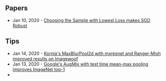 ## Papers
- Jan 10, 2020 - [Choosing the Sample with Lowest Loss makes SGD Robust](https://arxiv.org/abs/2001.03316)


## Tips
- Jan 14, 2020 - [Kornia's MaxBlurPool2d with mxresnet and Ranger-Mish improved results on Imagewoof](https://twitter.com/ducha_aiki/status/1216841143624794114)
- Jan 13, 2020 - [Google's AugMix with test time mean-max pooling improves ImageNet top-1](https://twitter.com/wightmanr/status/1216788357981798400)
- 